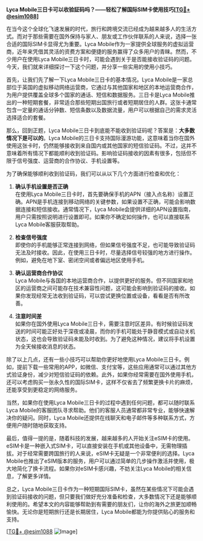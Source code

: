 **Lyca Mobile三日卡可以收验証码吗？——轻松了解国际SIM卡使用技巧[[TG💪+ @esim1088](https://t.me/s/esim1088)]**

在当今这个全球化飞速发展的时代，旅行和跨境交流已经成为越来越多人的生活方式。而对于那些需要在国外保持与家人、朋友或工作伙伴联系的人来说，选择一张合适的国际SIM卡显得尤为重要。Lyca Mobile作为一家提供全球服务的虚拟运营商，近年来凭借其灵活的资费方案和便捷的服务赢得了众多用户的青睐。然而，不少用户在使用Lyca Mobile三日卡时，可能会遇到关于是否能接收验证码的问题。今天，我们就来详细探讨一下这个问题，并分享一些实用的使用小技巧。

首先，让我们先了解一下Lyca Mobile三日卡的基本情况。Lyca Mobile是一家总部位于英国的虚拟移动网络运营商，它通过与其他国家和地区的本地运营商合作，为用户提供覆盖全球多个国家的通话、短信和数据服务。三日卡是Lyca Mobile推出的一种短期套餐，非常适合那些短期出国旅行或者短期居住的人群。这张卡通常包含一定量的通话分钟数、短信条数以及数据流量，用户可以根据自己的需求灵活选择适合的套餐。

那么，回到正题，Lyca Mobile三日卡到底能不能收到验证码呢？答案是：**大多数情况下是可以的**。Lyca Mobile的三日卡支持国际漫游功能，这意味着当你在国外使用这张卡时，仍然能够接收到来自国内或其他国家的短信验证码。不过，这并不意味着所有情况下都能顺利收到验证码。影响验证码接收的因素有很多，包括但不限于信号强度、运营商的合作协议、手机设置等。

为了确保能够顺利收到验证码，我们可以从以下几个方面进行检查和优化：

1. **确认手机设置是否正确**  
   在使用Lyca Mobile三日卡时，首先要确保手机的APN（接入点名称）设置正确。APN是手机连接到移动网络的关键参数，如果设置不正确，可能会影响数据连接和短信接收。通常情况下，Lyca Mobile会提供详细的APN设置指南，用户只需按照说明进行设置即可。如果你不确定如何操作，也可以直接联系Lyca Mobile客服获取帮助。

2. **检查信号强度**  
   即使你的手机能够正常连接到网络，但如果信号强度不足，也可能导致验证码无法及时接收。因此，在使用三日卡时，尽量选择信号较强的地方进行操作。例如，避免在地下室、密闭空间或者偏远地区使用手机。

3. **确认运营商合作协议**  
   Lyca Mobile与各国的本地运营商合作，以提供更好的服务。但不同国家和地区的运营商之间可能存在技术兼容性问题，这可能会影响到验证码的接收。如果你发现经常无法收到验证码，可以尝试更换位置或设备，看看是否有所改善。

4. **注意时间差**  
   如果你在国外使用Lyca Mobile三日卡，需要注意时区差异。有时候验证码发送的时间可能正好处于深夜或凌晨，而你的手机可能处于静音模式或自动关机状态，这也会导致验证码未能及时收到。为了避免这种情况，建议将手机设置为全天候接收消息的状态。

除了以上几点，还有一些小技巧可以帮助你更好地使用Lyca Mobile三日卡。例如，提前下载一些常用的APP，如微信、支付宝等，这些应用通常可以通过其他方式验证身份，减少对短信验证码的依赖。此外，如果你经常需要在国外使用手机，还可以考虑购买一张永久性的国际SIM卡，这样不仅省去了频繁更换卡片的麻烦，还能享受到更稳定的网络服务。

当然，如果你在使用Lyca Mobile三日卡的过程中遇到任何问题，都可以随时联系Lyca Mobile的客服团队寻求帮助。他们的客服人员通常都非常专业，能够快速解决你的疑问。同时，Lyca Mobile还提供在线聊天和电子邮件等多种联系方式，方便用户随时随地获取支持。

最后，值得一提的是，随着科技的发展，越来越多的人开始关注eSIM卡的使用。eSIM卡是一种嵌入式SIM卡，可以直接安装在手机或其他设备中，无需物理插拔。对于经常需要跨国旅行的人来说，eSIM卡无疑是一个非常便利的选择。Lyca Mobile也推出了eSIM版本的服务，用户可以通过简单的几步操作激活并使用，极大地简化了换卡流程。如果你对eSIM卡感兴趣，不妨关注Lyca Mobile的相关信息，了解更多详情。

总之，Lyca Mobile三日卡作为一种短期国际SIM卡，虽然在某些情况下可能会遇到验证码接收的问题，但只要我们做好充分准备和检查，大多数情况下还是能够顺利使用的。希望本文的内容能够帮助到有需要的朋友们，让你的海外之旅更加顺畅愉快。无论你是短期旅行还是长期居住，Lyca Mobile都能为你提供贴心的服务和支持。

[[TG💪+ @esim1088](https://t.me/s/esim1088) ![Image](https://i.postimg.cc/4NQfJmqS/Snipaste-2025-05-13-00-14-12.png)]